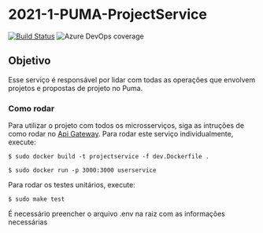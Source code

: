 # 2021-1-PUMA-ProjectService
[![Build Status](https://dev.azure.com/puma-eps/Puma/_apis/build/status/ProjectService-CI)](https://dev.azure.com/puma-eps/Puma/_build/latest?definitionId=9)
![Azure DevOps coverage](https://img.shields.io/azure-devops/coverage/puma-eps/Puma/9?style=flat-square)

## Objetivo

Esse serviço é responsável por lidar com todas as operações que envolvem projetos e propostas de projeto no Puma.

### Como rodar

Para utilizar o projeto com todos os microsserviços, siga as intruções de como rodar no [Api Gateway](https://github.com/fga-eps-mds/2021-1-PUMA-ApiGateway). Para rodar este serviço individualmente, execute:

``` $ sudo docker build -t projectservice -f dev.Dockerfile . ```

``` $ sudo docker run -p 3000:3000 userservice ```

Para rodar os testes unitários, execute:

``` $ sudo make test ```

É necessário preencher o arquivo .env na raiz com as informações necessárias
